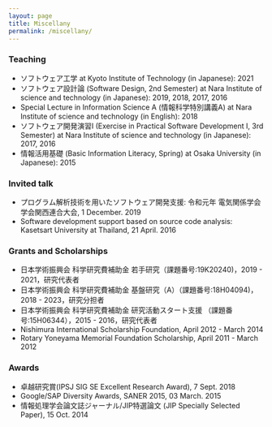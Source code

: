```yaml
---
layout: page
title: Miscellany
permalink: /miscellany/
---
```


### Teaching 
 - ソフトウェア工学 at Kyoto Institute of Technology (in Japanese): 2021
 - ソフトウェア設計論 (Software Design, 2nd Semester) at Nara Institute of science and technology (in Japanese):  2019, 2018, 2017, 2016 
 - Special Lecture in Information Science A (情報科学特別講義A) at Nara Institute of science and technology  (in English): 2018
 - ソフトウェア開発演習Ⅰ (Exercise in Practical Software Development I, 3rd Semester) at Nara Institute of science and technology (in Japanese): 2017, 2016
 - 情報活用基礎 (Basic Information Literacy, Spring) at Osaka University (in Japanese): 2015

###  Invited talk
 - プログラム解析技術を用いたソフトウェア開発支援: 令和元年 電気関係学会学会関西連合大会, 1 December. 2019
 - Software development support based on source code analysis: Kasetsart University at Thailand, 21 April. 2016

###  Grants and Scholarships
 - 日本学術振興会 科学研究費補助金 若手研究（課題番号:19K20240)，2019 - 2021，研究代表者
 - 日本学術振興会 科学研究費補助金 基盤研究（A）（課題番号:18H04094)，2018 - 2023，研究分担者
 - 日本学術振興会 科学研究費補助金 研究活動スタート支援 （課題番号:15H06344），2015 - 2016，研究代表者
 - Nishimura International Scholarship Foundation, April 2012 - March 2014
 - Rotary Yoneyama Memorial Foundation Scholarship, April 2011 - March 2012

###  Awards
 - 卓越研究賞(IPSJ SIG SE Excellent Research Award), 7 Sept. 2018
 - Google/SAP Diversity Awards, SANER 2015, 03 March. 2015
 - 情報処理学会論文誌ジャーナル/JIP特選論文 (JIP Specially Selected Paper), 15 Oct. 2014

